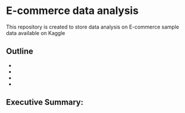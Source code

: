 # E-commerce data analysis
This repository is created to store data analysis on E-commerce sample data available on Kaggle

## Outline
*
*
*
*

## Executive Summary:

